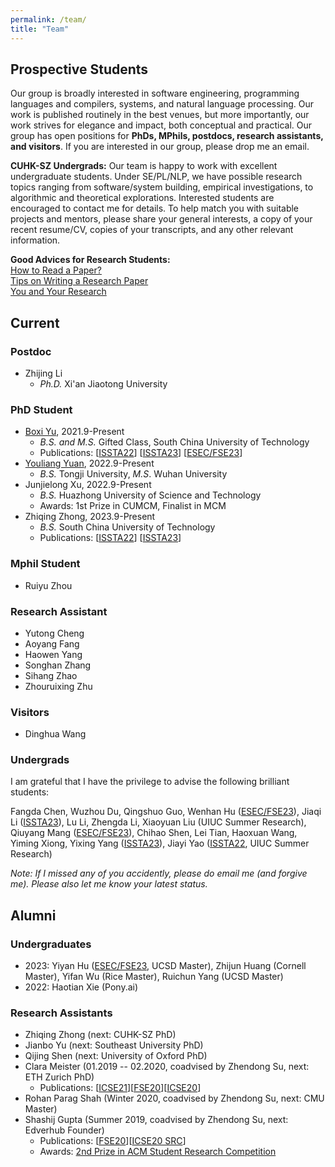 ```yaml
---
permalink: /team/
title: "Team"
---
```

## Prospective Students
Our group is broadly interested in software engineering, programming languages and compilers, systems, and natural language processing. Our work is published routinely in the best venues, but more importantly, our work strives for elegance and impact, both conceptual and practical. Our group has open positions for **PhDs, MPhils, postdocs, research assistants, and visitors**. If you are interested in our group, please drop me an email.

**CUHK-SZ Undergrads:** Our team is happy to work with excellent undergraduate students. Under SE/PL/NLP, we have possible research topics ranging from software/system building, empirical investigations, to algorithmic and theoretical explorations. Interested students are encouraged to contact me for details. To help match you with suitable projects and mentors, please share your general interests, a copy of your recent resume/CV, copies of your transcripts, and any other relevant information.

**Good Advices for Research Students:**<br>
[How to Read a Paper?](https://web.stanford.edu/class/ee384m/Handouts/HowtoReadPaper.pdf)<br>
[Tips on Writing a Research Paper](https://www.pldi21.org/prerecorded_plmw.2.html)<br>
[You and Your Research](https://www.cs.virginia.edu/~robins/YouAndYourResearch.html)<br>

<!-- To get an idea of our recent research activities, please take a look at our [publications](https://dblp.org/pers/hd/h/He:Pinjia) and various projects, such as the [LogPAI project](https://github.com/logpai) and [Machine translation testing project](https://github.com/RobustNLP/TestTranslation). -->

<!-- <br/> -->

## Current
### Postdoc
- Zhijing Li
  - <em>Ph.D.</em> Xi'an Jiaotong University

### PhD Student
- [Boxi Yu](https://boxiyu.github.io/), 2021.9-Present
  - <em>B.S. and M.S.</em> Gifted Class, South China University of Technology
  - Publications: \[[ISSTA22](/files/pdf/research/ISSTA22a.pdf)\] \[[ISSTA23](/files/pdf/research/ISSTA23b.pdf)\] \[[ESEC/FSE23](/files/pdf/research/FSE23b.pdf)\] 
- [Youliang Yuan](https://youliangyuan.github.io/), 2022.9-Present
  - <em>B.S.</em> Tongji University, <em>M.S</em>. Wuhan University
- Junjielong Xu, 2022.9-Present
  - <em>B.S.</em> Huazhong University of Science and Technology
  - Awards: 1st Prize in CUMCM, Finalist in MCM
- Zhiqing Zhong, 2023.9-Present
  - <em>B.S.</em> South China University of Technology
  - Publications: \[[ISSTA22](/files/pdf/research/ISSTA22a.pdf)\] \[[ISSTA23](/files/pdf/research/ISSTA23b.pdf)\]

### Mphil Student
- Ruiyu Zhou

### Research Assistant
- Yutong Cheng
- Aoyang Fang
- Haowen Yang
- Songhan Zhang
- Sihang Zhao
- Zhouruixing Zhu

### Visitors
- Dinghua Wang

### Undergrads
I am grateful that I have the privilege to advise the following brilliant students:

Fangda Chen, Wuzhou Du, Qingshuo Guo, Wenhan Hu ([ESEC/FSE23](/files/pdf/research/FSE23b.pdf)), Jiaqi Li ([ISSTA23](/files/pdf/research/ISSTA23b.pdf)), Lu Li, Zhengda Li, Xiaoyuan Liu (UIUC Summer Research), Qiuyang Mang ([ESEC/FSE23](/files/pdf/research/FSE23b.pdf)), Chihao Shen, Lei Tian, Haoxuan Wang, Yiming Xiong, Yixing Yang ([ISSTA23](/files/pdf/research/ISSTA23b.pdf)), Jiayi Yao ([ISSTA22](/files/pdf/research/ISSTAa.pdf), UIUC Summer Research)

*Note: If I missed any of you accidently, please do email me (and forgive me). Please also let me know your latest status.*

<!-- <br/> -->

## Alumni

### Undergraduates
- 2023: Yiyan Hu ([ESEC/FSE23](/files/pdf/research/FSE23b.pdf), UCSD Master), Zhijun Huang (Cornell Master), Yifan Wu (Rice Master), Ruichun Yang (UCSD Master)
- 2022: Haotian Xie (Pony.ai)

### Research Assistants
- Zhiqing Zhong (next: CUHK-SZ PhD)
- Jianbo Yu (next: Southeast University PhD)
- Qijing Shen (next: University of Oxford PhD)
- Clara Meister (01.2019 -- 02.2020, coadvised by Zhendong Su, next: ETH Zurich PhD)
  - Publications: \[[ICSE21](/files/pdf/research/ICSE21.pdf)\]\[[FSE20](/files/pdf/research/ESECFSE20.pdf)\]\[[ICSE20](/files/pdf/research/ICSE20.pdf)\] 
- Rohan Parag Shah (Winter 2020, coadvised by Zhendong Su, next: CMU Master)
- Shashij Gupta (Summer 2019, coadvised by Zhendong Su, next: Edverhub Founder)
  - Publications: \[[FSE20](/files/pdf/research/ESECFSE20.pdf)\]\[[ICSE20 SRC](/files/pdf/research/ICSE20SRC.pdf)\]
  - Awards: [2nd Prize in ACM Student Research Competition](https://src.acm.org/winners/2021)

<!-- - Yusheng Huang -->

